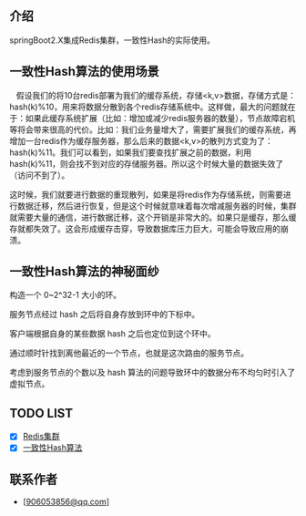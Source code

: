 ## 介绍
springBoot2.X集成Redis集群，一致性Hash的实际使用。

## 一致性Hash算法的使用场景

   假设我们的将10台redis部署为我们的缓存系统，存储<k,v>数据，存储方式是：hash(k)%10，用来将数据分散到各个redis存储系统中。这样做，最大的问题就在于：如果此缓存系统扩展（比如：增加或减少redis服务器的数量），节点故障宕机等将会带来很高的代价。比如：我们业务量增大了，需要扩展我们的缓存系统，再增加一台redis作为缓存服务器，那么后来的数据<k,v>的散列方式变为了：hash(k)%11。我们可以看到，如果我们要查找扩展之前的数据，利用hash(k)%11，则会找不到对应的存储服务器。所以这个时候大量的数据失效了（访问不到了）。
   
  这时候，我们就要进行数据的重现散列，如果是将redis作为存储系统，则需要进行数据迁移，然后进行恢复，但是这个时候就意味着每次增减服务器的时候，集群就需要大量的通信，进行数据迁移，这个开销是非常大的。如果只是缓存，那么缓存就都失效了。这会形成缓存击穿，导致数据库压力巨大，可能会导致应用的崩溃。
  
## 一致性Hash算法的神秘面纱

  构造一个 0~2^32-1 大小的环。
  
  服务节点经过 hash 之后将自身存放到环中的下标中。
  
  客户端根据自身的某些数据 hash 之后也定位到这个环中。
  
  通过顺时针找到离他最近的一个节点，也就是这次路由的服务节点。
  
  考虑到服务节点的个数以及 hash 算法的问题导致环中的数据分布不均匀时引入了虚拟节点。

## TODO LIST
* [x] [Redis集群](#Redis)
* [x] [一致性Hash算法](#Hash)

## 联系作者
- [906053856@qq.com]
